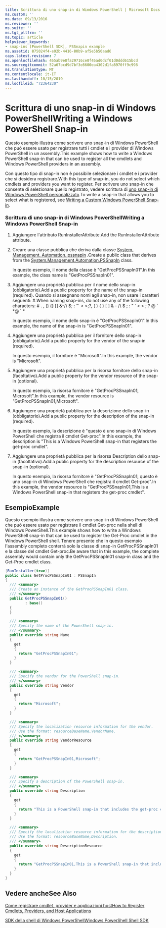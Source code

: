 ```yaml
---
title: Scrittura di uno snap-in di Windows PowerShell | Microsoft Docs
ms.custom: ''
ms.date: 09/13/2016
ms.reviewer: ''
ms.suite: ''
ms.tgt_pltfrm: ''
ms.topic: article
helpviewer_keywords:
- snap-ins [PowerShell SDK], PSSnapin example
ms.assetid: 875024f4-e02b-4416-80b9-af5e5b50aad6
caps.latest.revision: 7
ms.openlocfilehash: 465ab9e8fa29716ce0f46ad0dcf01d0ddd615bcd
ms.sourcegitcommit: 52a67bcd9d7bf3e8600ea4302d1fa8970ff9c998
ms.translationtype: MT
ms.contentlocale: it-IT
ms.lasthandoff: 10/15/2019
ms.locfileid: "72364230"
---
```

# <a name="writing-a-windows-powershell-snap-in"></a><span data-ttu-id="5fefc-102">Scrittura di uno snap-in di Windows PowerShell</span><span class="sxs-lookup"><span data-stu-id="5fefc-102">Writing a Windows PowerShell Snap-in</span></span>

<span data-ttu-id="5fefc-103">Questo esempio illustra come scrivere uno snap-in di Windows PowerShell che può essere usato per registrare tutti i cmdlet e i provider di Windows PowerShell in un assembly.</span><span class="sxs-lookup"><span data-stu-id="5fefc-103">This example shows how to write a Windows PowerShell snap-in that can be used to register all the cmdlets and Windows PowerShell providers in an assembly.</span></span>

<span data-ttu-id="5fefc-104">Con questo tipo di snap-in non è possibile selezionare i cmdlet e i provider che si desidera registrare.</span><span class="sxs-lookup"><span data-stu-id="5fefc-104">With this type of snap-in, you do not select which cmdlets and providers you want to register.</span></span> <span data-ttu-id="5fefc-105">Per scrivere uno snap-in che consente di selezionare quello registrato, vedere scrittura di [uno snap-in di Windows PowerShell personalizzato](./writing-a-custom-windows-powershell-snap-in.md).</span><span class="sxs-lookup"><span data-stu-id="5fefc-105">To write a snap-in that allows you to select what is registered, see [Writing a Custom Windows PowerShell Snap-in](./writing-a-custom-windows-powershell-snap-in.md).</span></span>

### <a name="writing-a-windows-powershell-snap-in"></a><span data-ttu-id="5fefc-106">Scrittura di uno snap-in di Windows PowerShell</span><span class="sxs-lookup"><span data-stu-id="5fefc-106">Writing a Windows PowerShell Snap-in</span></span>

1. <span data-ttu-id="5fefc-107">Aggiungere l'attributo RunInstallerAttribute.</span><span class="sxs-lookup"><span data-stu-id="5fefc-107">Add the RunInstallerAttribute attribute.</span></span>

2. <span data-ttu-id="5fefc-108">Creare una classe pubblica che deriva dalla classe [System. Management. Automation. pssnapin](/dotnet/api/System.Management.Automation.PSSnapIn) .</span><span class="sxs-lookup"><span data-stu-id="5fefc-108">Create a public class that derives from the [System.Management.Automation.PSSnapIn](/dotnet/api/System.Management.Automation.PSSnapIn) class.</span></span>

    <span data-ttu-id="5fefc-109">In questo esempio, il nome della classe è "GetProcPSSnapIn01".</span><span class="sxs-lookup"><span data-stu-id="5fefc-109">In this example, the class name is "GetProcPSSnapIn01".</span></span>

3. <span data-ttu-id="5fefc-110">Aggiungere una proprietà pubblica per il nome dello snap-in (obbligatorio).</span><span class="sxs-lookup"><span data-stu-id="5fefc-110">Add a public property for the name of the snap-in (required).</span></span> <span data-ttu-id="5fefc-111">Quando si assegnano nomi agli snap-in, non usare i caratteri seguenti: #.</span><span class="sxs-lookup"><span data-stu-id="5fefc-111">When naming snap-ins, do not use any of the following characters: # .</span></span> <span data-ttu-id="5fefc-112">, () {} [] &-/\ $; : "' \< >;?</span><span class="sxs-lookup"><span data-stu-id="5fefc-112">, ( ) { } [ ] & - /\ $ ; : " ' \< > ; ?</span></span> <span data-ttu-id="5fefc-113">@ \` \*</span><span class="sxs-lookup"><span data-stu-id="5fefc-113">@ \` \*</span></span>

    <span data-ttu-id="5fefc-114">In questo esempio, il nome dello snap-in è "GetProcPSSnapIn01".</span><span class="sxs-lookup"><span data-stu-id="5fefc-114">In this example, the name of the snap-in is "GetProcPSSnapIn01".</span></span>

4. <span data-ttu-id="5fefc-115">Aggiungere una proprietà pubblica per il fornitore dello snap-in (obbligatorio).</span><span class="sxs-lookup"><span data-stu-id="5fefc-115">Add a public property for the vendor of the snap-in (required).</span></span>

    <span data-ttu-id="5fefc-116">In questo esempio, il fornitore è "Microsoft".</span><span class="sxs-lookup"><span data-stu-id="5fefc-116">In this example, the vendor is "Microsoft".</span></span>

5. <span data-ttu-id="5fefc-117">Aggiungere una proprietà pubblica per la risorsa fornitore dello snap-in (facoltativo).</span><span class="sxs-lookup"><span data-stu-id="5fefc-117">Add a public property for the vendor resource of the snap-in (optional).</span></span>

    <span data-ttu-id="5fefc-118">In questo esempio, la risorsa fornitore è "GetProcPSSnapIn01, Microsoft".</span><span class="sxs-lookup"><span data-stu-id="5fefc-118">In this example, the vendor resource is "GetProcPSSnapIn01,Microsoft".</span></span>

6. <span data-ttu-id="5fefc-119">Aggiungere una proprietà pubblica per la descrizione dello snap-in (obbligatorio).</span><span class="sxs-lookup"><span data-stu-id="5fefc-119">Add a public property for the description of the snap-in (required).</span></span>

    <span data-ttu-id="5fefc-120">In questo esempio, la descrizione è "questo è uno snap-in di Windows PowerShell che registra il cmdlet Get-proc".</span><span class="sxs-lookup"><span data-stu-id="5fefc-120">In this example, the description is "This is a Windows PowerShell snap-in that registers the get-proc cmdlet".</span></span>

7. <span data-ttu-id="5fefc-121">Aggiungere una proprietà pubblica per la risorsa Description dello snap-in (facoltativo).</span><span class="sxs-lookup"><span data-stu-id="5fefc-121">Add a public property for the description resource of the snap-in (optional).</span></span>

    <span data-ttu-id="5fefc-122">In questo esempio, la risorsa fornitore è "GetProcPSSnapIn01, questo è uno snap-in di Windows PowerShell che registra il cmdlet Get-proc".</span><span class="sxs-lookup"><span data-stu-id="5fefc-122">In this example, the vendor resource is "GetProcPSSnapIn01,This is a Windows PowerShell snap-in that registers the get-proc cmdlet".</span></span>

## <a name="example"></a><span data-ttu-id="5fefc-123">Esempio</span><span class="sxs-lookup"><span data-stu-id="5fefc-123">Example</span></span>

<span data-ttu-id="5fefc-124">Questo esempio illustra come scrivere uno snap-in di Windows PowerShell che può essere usato per registrare il cmdlet Get-proc nella shell di Windows PowerShell.</span><span class="sxs-lookup"><span data-stu-id="5fefc-124">This example shows how to write a Windows PowerShell snap-in that can be used to register the Get-Proc cmdlet in the Windows PowerShell shell.</span></span> <span data-ttu-id="5fefc-125">Tenere presente che in questo esempio l'assembly completo conterrà solo la classe di snap-in GetProcPSSnapIn01 e la classe del cmdlet Get-proc.</span><span class="sxs-lookup"><span data-stu-id="5fefc-125">Be aware that in this example, the complete assembly would contain only the GetProcPSSnapIn01 snap-in class and the Get-Proc cmdlet class.</span></span>

```csharp
[RunInstaller(true)]
public class GetProcPSSnapIn01 : PSSnapIn
{
  /// <summary>
  /// Create an instance of the GetProcPSSnapIn01 class.
  /// </summary>
  public GetProcPSSnapIn01()
         : base()
  {
  }

  /// <summary>
  /// Specify the name of the PowerShell snap-in.
  /// </summary>
  public override string Name
  {
    get
    {
      return "GetProcPSSnapIn01";
    }
  }

  /// <summary>
  /// Specify the vendor for the PowerShell snap-in.
  /// </summary>
  public override string Vendor
  {
    get
    {
      return "Microsoft";
    }
  }

  /// <summary>
  /// Specify the localization resource information for the vendor.
  /// Use the format: resourceBaseName,VendorName.
  /// </summary>
  public override string VendorResource
  {
    get
    {
      return "GetProcPSSnapIn01,Microsoft";
    }
  }

  /// <summary>
  /// Specify a description of the PowerShell snap-in.
  /// </summary>
  public override string Description
  {
    get
    {
      return "This is a PowerShell snap-in that includes the get-proc cmdlet.";
    }
  }

  /// <summary>
  /// Specify the localization resource information for the description.
  /// Use the format: resourceBaseName,Description.
  /// </summary>
  public override string DescriptionResource
  {
    get
    {
      return "GetProcPSSnapIn01,This is a PowerShell snap-in that includes the get-proc cmdlet.";
    }
  }
}
```

## <a name="see-also"></a><span data-ttu-id="5fefc-126">Vedere anche</span><span class="sxs-lookup"><span data-stu-id="5fefc-126">See Also</span></span>

[<span data-ttu-id="5fefc-127">Come registrare cmdlet, provider e applicazioni host</span><span class="sxs-lookup"><span data-stu-id="5fefc-127">How to Register Cmdlets, Providers, and Host Applications</span></span>](https://msdn.microsoft.com/en-us/a41e9054-29c8-40ab-bf2b-8ce4e7ec1c8c)

[<span data-ttu-id="5fefc-128">SDK della shell di Windows PowerShell</span><span class="sxs-lookup"><span data-stu-id="5fefc-128">Windows PowerShell Shell SDK</span></span>](../windows-powershell-reference.md)
